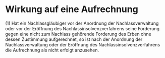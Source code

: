 # Wirkung auf eine Aufrechnung

(1) Hat ein Nachlassgläubiger vor der Anordnung der Nachlassverwaltung oder vor der Eröffnung des Nachlassinsolvenzverfahrens seine Forderung gegen eine nicht zum Nachlass gehörende Forderung des Erben ohne dessen Zustimmung aufgerechnet, so ist nach der Anordnung der Nachlassverwaltung oder der Eröffnung des Nachlassinsolvenzverfahrens die Aufrechnung als nicht erfolgt anzusehen.